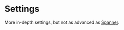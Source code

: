 # Settings

More in-depth settings, but not as advanced as [Spanner](/docs/components/spanner/intro).

